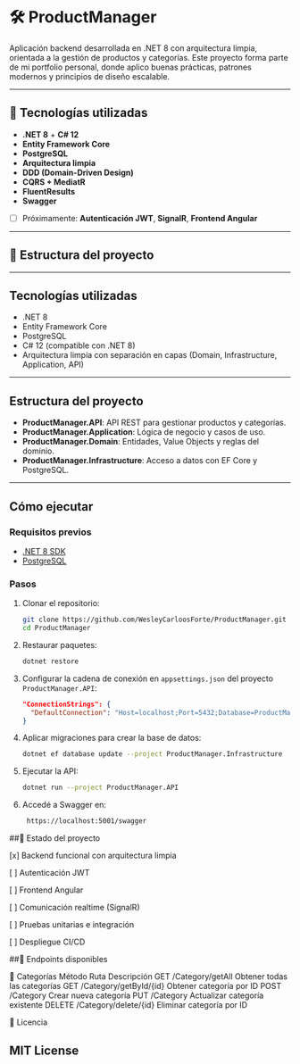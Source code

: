 # 🛠️ ProductManager

Aplicación backend desarrollada en .NET 8 con arquitectura limpia, orientada a la gestión de productos y categorías. Este proyecto forma parte de mi portfolio personal, donde aplico buenas prácticas, patrones modernos y principios de diseño escalable.

---

## 🚀 Tecnologías utilizadas

- **.NET 8** + **C# 12**
- **Entity Framework Core**
- **PostgreSQL**
- **Arquitectura limpia**
- **DDD (Domain-Driven Design)**
- **CQRS + MediatR**
- **FluentResults**
- **Swagger**
- [ ] Próximamente: **Autenticación JWT**, **SignalR**, **Frontend Angular**

---

## 📁 Estructura del proyecto



---

## Tecnologías utilizadas

- .NET 8  
- Entity Framework Core  
- PostgreSQL  
- C# 12 (compatible con .NET 8)  
- Arquitectura limpia con separación en capas (Domain, Infrastructure, Application, API)

---

## Estructura del proyecto

- **ProductManager.API**: API REST para gestionar productos y categorías.  
- **ProductManager.Application**: Lógica de negocio y casos de uso.  
- **ProductManager.Domain**: Entidades, Value Objects y reglas del dominio.  
- **ProductManager.Infrastructure**: Acceso a datos con EF Core y PostgreSQL.

---

## Cómo ejecutar

### Requisitos previos

- [.NET 8 SDK](https://dotnet.microsoft.com/en-us/download/dotnet/8.0)  
- [PostgreSQL](https://www.postgresql.org/download/)

### Pasos

1. Clonar el repositorio:

    ```bash
    git clone https://github.com/WesleyCarloosForte/ProductManager.git
    cd ProductManager
    ```

2. Restaurar paquetes:

    ```bash
    dotnet restore
    ```

3. Configurar la cadena de conexión en `appsettings.json` del proyecto `ProductManager.API`:

    ```json
    "ConnectionStrings": {
      "DefaultConnection": "Host=localhost;Port=5432;Database=ProductManagerDb;Username=tu_usuario;Password=tu_contraseña"
    }
    ```

4. Aplicar migraciones para crear la base de datos:

    ```bash
    dotnet ef database update --project ProductManager.Infrastructure
    ```

5. Ejecutar la API:

    ```bash
    dotnet run --project ProductManager.API
    ```
    
6. Accedé a Swagger en:

    ```bash
     https://localhost:5001/swagger
    ```

##🚧 Estado del proyecto

[x] Backend funcional con arquitectura limpia

[ ] Autenticación JWT

[ ] Frontend Angular

[ ] Comunicación realtime (SignalR)

[ ] Pruebas unitarias e integración

[ ] Despliegue CI/CD

##🔌 Endpoints disponibles

📂 Categorías
Método	Ruta	Descripción
GET	/Category/getAll	Obtener todas las categorías
GET	/Category/getById/{id}	Obtener categoría por ID
POST	/Category	Crear nueva categoría
PUT	/Category	Actualizar categoría existente
DELETE	/Category/delete/{id}	Eliminar categoría por ID

📄 Licencia

MIT License
---
